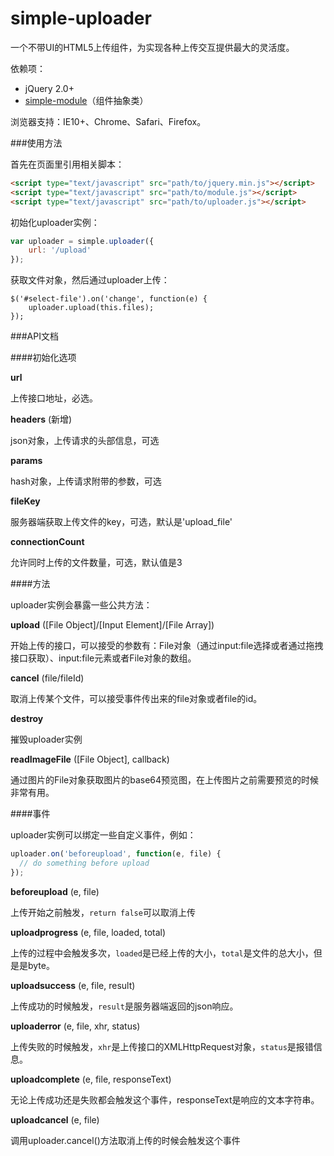 simple-uploader
===============

一个不带UI的HTML5上传组件，为实现各种上传交互提供最大的灵活度。

依赖项：
* jQuery 2.0+
* [simple-module](https://github.com/mycolorway/simple-module)（组件抽象类）

浏览器支持：IE10+、Chrome、Safari、Firefox。

###使用方法

首先在页面里引用相关脚本：

```html
<script type="text/javascript" src="path/to/jquery.min.js"></script>
<script type="text/javascript" src="path/to/module.js"></script>
<script type="text/javascript" src="path/to/uploader.js"></script>

```

初始化uploader实例：

```js
var uploader = simple.uploader({
    url: '/upload'
});

```

获取文件对象，然后通过uploader上传：

```
$('#select-file').on('change', function(e) {
    uploader.upload(this.files);
});
```

###API文档

####初始化选项

__url__

上传接口地址，必选。

__headers__ (新增)

json对象，上传请求的头部信息，可选

__params__

hash对象，上传请求附带的参数，可选

__fileKey__

服务器端获取上传文件的key，可选，默认是'upload_file'

__connectionCount__

允许同时上传的文件数量，可选，默认值是3

####方法

uploader实例会暴露一些公共方法：

__upload__ ([File Object]/[Input Element]/[File Array])

开始上传的接口，可以接受的参数有：File对象（通过input:file选择或者通过拖拽接口获取）、input:file元素或者File对象的数组。

__cancel__ (file/fileId)

取消上传某个文件，可以接受事件传出来的file对象或者file的id。

__destroy__

摧毁uploader实例

__readImageFile__ ([File Object], callback)

通过图片的File对象获取图片的base64预览图，在上传图片之前需要预览的时候非常有用。

####事件

uploader实例可以绑定一些自定义事件，例如：

```js
uploader.on('beforeupload', function(e, file) {
  // do something before upload
});
```

__beforeupload__ (e, file)

上传开始之前触发，`return false`可以取消上传

__uploadprogress__ (e, file, loaded, total)

上传的过程中会触发多次，`loaded`是已经上传的大小，`total`是文件的总大小，但是是byte。

__uploadsuccess__ (e, file, result)

上传成功的时候触发，`result`是服务器端返回的json响应。

__uploaderror__ (e, file, xhr, status)

上传失败的时候触发，`xhr`是上传接口的XMLHttpRequest对象，`status`是报错信息。

__uploadcomplete__ (e, file, responseText)

无论上传成功还是失败都会触发这个事件，responseText是响应的文本字符串。

__uploadcancel__ (e, file)

调用uploader.cancel()方法取消上传的时候会触发这个事件
